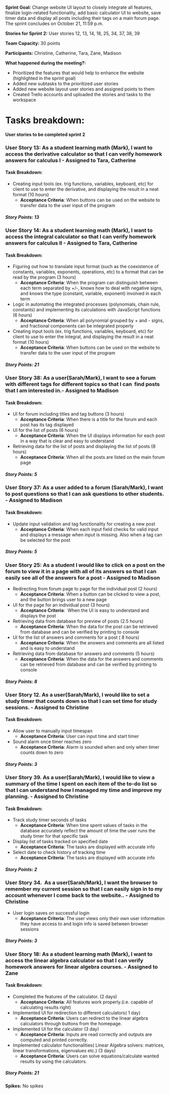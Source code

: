 **Sprint Goal:** Change website UI layout to closely integrate all features, finalize login-related functionality, add basic calculator UI to website, save timer data and display all posts including their tags on a main forum page. The sprint concludes on October 21, 11:59 p.m.

**Stories for Sprint 2:** User stories 12, 13, 14, 18, 25, 34, 37, 38, 39

**Team Capacity:** 30 points

**Participants:** Christine, Catherine, Tara, Zane, Madison

**What happened during the meeting?:**
- Prioritized the features that would help to enhance the website (highlighted in the sprint goal)
- Added new subtasks to the prioritized user stories
- Added new website layout user stories and assigned points to them
- Created Trello accounts and uploaded the stories and tasks to the workspace

# **Tasks breakdown:**
**User stories to be completed sprint 2**

### User Story 13: As a student learning math (Mark), I want to access the derivative calculator so that I can verify homework answers for calculus I - Assigned to Tara, Catherine
#### Task Breakdown:
- Creating input tools (ex. trig functions, variables, keyboard, etc) for client to use to enter the derivative, and displaying the result in a neat format (10 hours)
	- **Acceptance Criteria**: When buttons can be used on the website to transfer data to the user input of the program
##### Story Points: 13


### User Story 14: As a student learning math (Mark), I want to access the integral calculator so that I can verify homework answers for calculus II - Assigned to Tara, Catherine
#### Task Breakdown:
- Figuring out how to translate input format (such as the coexistence of constants, variables, exponents, operations, etc) to a format that can be read by the program (3 hours)
	- **Acceptance Criteria**: When the program can distinguish between each term separated by +/-, knows how to deal with negative signs, and knows the type (constant, variable, exponent) involved in each term
- Logic in automating the integrated processes (polynomials, chain rule, constants) and implementing its calculations with JavaScript functions (6 hours)
	- **Acceptance Criteria**: When all polynomial grouped by + and - signs, and fractional components can be integrated properly
- Creating input tools (ex. trig functions, variables, keyboard, etc) for client to use to enter the integral, and displaying the result in a neat format (10 hours)
	- **Acceptance Criteria**: When buttons can be used on the website to transfer data to the user input of the program
##### Story Points: 21


### User Story 38: As a user(Sarah/Mark), I want to see a forum with different tags for different topics so that I can  find posts that I am interested in.- Assigned to Madison
#### Task Breakdown:
- UI for forum including titles and tag buttons (3 hours)
	- **Acceptance Criteria**: When there is a title for the forum and each post has its tag displayed
- UI for the list of posts (6 hours)
	- **Acceptance Criteria**: When the UI displays information for each post in a way that is clear and easy to understand
- Retrieving data for the list of posts and displaying the list of posts (8 hours)
	- **Acceptance Criteria**: When all the posts are listed on the main forum page
##### Story Points: 5


### User Story 37: As a user added to a forum (Sarah/Mark), I want to post questions so that I can ask questions to other students. - Assigned to Madison
#### Task Breakdown:
- Update input validation and tag functionality for creating a new post
	- **Acceptance Criteria**: When each input field checks for valid input and displays a message when input is missing. Also when a tag can be selected for the post
##### Story Points: 5


### User Story 25: As a student I would like to click on a post on the forum to view it in a page with all of its answers so that I can easily see all of the answers for a post - Assigned to Madison
- Redirecting from forum page to page for the individual post (2 hours)
	- **Acceptance Criteria**: When a button can be clicked to view a post, and the button brings user to a new page
- UI for the page for an individual post (3 hours)
	- **Acceptance Criteria**:  When the UI is easy to understand and displays the post
- Retrieving data from database for preview of posts (2.5 hours)
	- **Acceptance Criteria**: When the data for the post can be retrieved from database and can be verified by printing to console
- UI for the list of answers and comments for a post ( 8 hours)
	- **Acceptance Criteria**: When the answers and comments are all listed and is easy to understand
- Retrieving data from database for answers and comments (5 hours)
	- **Acceptance Criteria**: When the data for the answers and comments can be retrieved from database and can be verified by printing to console
##### Story Points: 8


### User Story 12. As a user(Sarah/Mark), I would like to set a study timer that counts down so that I can set time for study sessions. - Assigned to Christine
#### Task Breakdown:
- Allow user to manually input timespan
	- **Acceptance Criteria**: User can input time and start timer
- Sound alarm once timer reaches zero
	- **Acceptance Criteria**: Alarm is sounded when and only when timer counts down to zero
##### Story Points: 3


### User Story 39. As a user(Sarah/Mark), I would like to view a summary of the time I spent on each item of the to-do list so that I can understand how I managed my time and improve my planning. - Assigned to Christine
#### Task Breakdown:
- Track study timer seconds of tasks
	- **Acceptance Criteria**: When time spent values of tasks in the database accurately reflect the amount of time the user runs the study timer for that specific task
- Display list of tasks tracked on specified date
	- **Acceptance Criteria**: The tasks are displayed with accurate info
- Select date to check history of tracking time
	- **Acceptance Criteria**: The tasks are displayed with accurate info
##### Story Points: 2


### User Story 34.  As a user(Sarah/Mark), I want the browser to remember my current session so that I can easily sign in to my account whenever I come back to the website.. - Assigned to Christine
- User login saves on successful login
	- **Acceptance Criteria**: The user views only their own user information they have access to and login info is saved between browser sessions
##### Story Points: 3


### User Story 18: As a student learning math (Mark), I want to access the linear algebra calculator so that I can verify homework answers for linear algebra courses. - Assigned to Zane
#### Task Breakdown:
- Completed the features of the calculator. (2 days)
	- **Acceptance Criteria**: All features work properly.(i.e. capable of calculating results right)
- Implemented UI for redirection to different calculators( 1 day)
	- **Acceptance Criteria**: Users can redirect to the linear algebra calculators through buttons from the homepage.
- Implemented UI for the calculator (3 day)
	- **Acceptance Criteria**: Inputs are read correctly and outputs are computed and printed correctly.
- Implemented calculator functionalities( Linear Algebra solvers: matrices, linear transformations, eigenvalues etc.) (3 days)
	- **Acceptance Criteria**: Users can solve equations/calculate wanted results by using the calculators.
##### Story Points: 21

 
**Spikes:** No spikes


